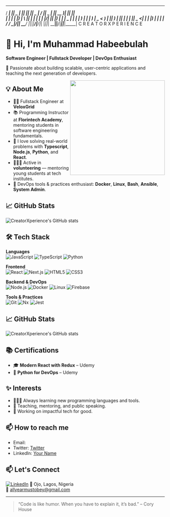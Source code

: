   ____ ____  ____  ____  ____  ____  ____  __  __  ____  ____  ____  ____  ____  ____ 
 / ___| ___||  _ \| ___||_  _|| ___||  _ \|  \/  ||  _ \| ____|| __ )| ____|| ____||___ \
| |   |___ \| |_) |___ \  ||  |___ \| | | | |\/| || |_) |  _|  |  _ \|  _|  |  _|    __) |
| |___ ___) |  _ < ___) | ||   ___) | |_| | |  | ||  _ <| |___ | |_) | |___ | |___  / __/ 
 \____|____/|_| \_\____/ |_||_|____/|____/|_|  |_||_| \_\_____||____/|_____||_____|_____|
                              C R E A T O R X P E R I E N C E                           


# 👋 Hi, I'm Muhammad Habeebulah

**Software Engineer | Fullstack Developer | DevOps Enthusiast**

🎯 Passionate about building scalable, user-centric applications and teaching the next generation of developers.

<img src="https://media.giphy.com/media/qgQUggAC3Pfv687qPC/giphy.gif" width="300" align="right" />

## 💡 About Me
- 👨‍💻 Fullstack Engineer at **VeloxGrid** 
- 📚 Programming Instructor at **Florintech Academy**, mentoring students in software engineering fundamentals.
- 🧠 I love solving real-world problems with **Typescript**, **Node.js**, **Python**, and **React**.
- 🧑🏽‍🏫 Active in **volunteering** — mentoring young students at tech institutes.
- 🔧 DevOps tools & practices enthusiast: **Docker**, **Linux**, **Bash**, **Ansible**, **System Admin**.


## 📈 GitHub Stats

![CreatorXperience's GitHub stats](https://github-readme-stats.vercel.app/api?username=CreatorXperience&show_icons=true&theme=default)


## 🛠️ Tech Stack

**Languages**  
![JavaScript](https://img.shields.io/badge/avaScript-F7DF1E?style=flat-square&logo=javascript&logoColor=black)
![TypeScript](https://img.shields.io/badge/-TypeScript-3178C6?style=flat-square&logo=typescript&logoColor=white)
![Python](https://img.shields.io/badge/-Python-3776AB?style=flat-square&logo=python&logoColor=white)

**Frontend**  
![React](https://img.shields.io/badge/-React-61DAFB?style=flat-square&logo=react&logoColor=black)
![Next.js](https://img.shields.io/badge/-Next.js-000?style=flat-square&logo=next.js&logoColor=white)
![HTML5](https://img.shields.io/badge/-HTML5-E34F26?style=flat-square&logo=html5&logoColor=white)
![CSS3](https://img.shields.io/badge/-CSS3-1572B6?style=flat-square&logo=css3)

**Backend & DevOps**  
![Node.js](https://img.shields.io/badge/-Node.js-339933?style=flat-square&logo=node.js&logoColor=white)
![Docker](https://img.shields.io/badge/-Docker-2496ED?style=flat-square&logo=docker&logoColor=white)
![Linux](https://img.shields.io/badge/-Linux-FCC624?style=flat-square&logo=linux&logoColor=black)
![Firebase](https://img.shields.io/badge/-Firebase-FFCA28?style=flat-square&logo=firebase&logoColor=black)

**Tools & Practices**  
![Git](https://img.shields.io/badge/-Git-F05032?style=flat-square&logo=git&logoColor=white)
![Nx](https://img.shields.io/badge/-Nx-143055?style=flat-square&logo=nrwl&logoColor=white)
![Jest](https://img.shields.io/badge/-Jest-C21325?style=flat-square&logo=jest&logoColor=white)

## 📈 GitHub Stats

![CreatorXperience's GitHub stats](https://github-readme-stats.vercel.app/api?username=CreatorXperience&show_icons=true&theme=default)

## 📚 Certifications
- 🎓 **Modern React with Redux** – Udemy  
- 🐍 **Python for DevOps** – Udemy

## ✨ Interests
- 👨🏽‍💻 Always learning new programming languages and tools.
- 💬 Teaching, mentoring, and public speaking.
- 🚀 Working on impactful tech for good.

## 📫 How to reach me

- Email: [](allyearmustobey@gmail.com)
- Twitter: [Twitter](https://twitter.com/your_twitter_handle)
- LinkedIn: [Your Name](https://www.linkedin.com/in/your-linkedin/)

## 📫 Let's Connect
[![LinkedIn](https://img.shields.io/badge/-LinkedIn-0A66C2?style=flat-square&logo=linkedin&logoColor=white)](https://www.linkedin.com/in/muhammad-habeebulah-b36a2a275/)
📍 Ojo, Lagos, Nigeria  
📧 allyearmustobey@gmail.com

---

> “Code is like humor. When you have to explain it, it’s bad.” – Cory House

```
